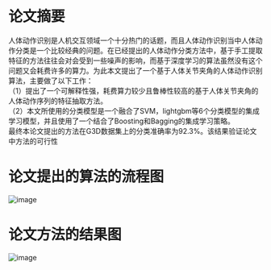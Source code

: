 # 论文摘要
人体动作识别是人机交互领域一个十分热门的话题，而且人体动作识别当中人体动作分类是一个比较经典的问题。在已经提出的人体动作分类方法中，基于手工提取特征的方法往往会对会受到一些噪声的影响，而基于深度学习的算法虽然没有这个问题又会耗费许多的算力。为此本文提出了一个基于人体关节夹角的人体动作识别算法，主要做了以下工作：  
（1）提出了一个可解释性强，耗费算力较少且鲁棒性较高的基于人体关节夹角的人体动作序列的特征抽取方法。  
（2）本文所使用的分类模型是一个融合了SVM，lightgbm等6个分类模型的集成学习模型，并且使用了一个结合了Boosting和Bagging的集成学习策略。  
最终本论文提出的方法在G3D数据集上的分类准确率为92.3%。该结果验证论文中方法的可行性  

# 论文提出的算法的流程图 
![image](https://github.com/ynwu838/Human-Action-Recognition-Algorithm-via-Human-Joint-Angle/blob/main/%E5%9B%BE%E7%89%87/602c46f727825cca6fbfb01fa5a40ce.png) 

# 论文方法的结果图
![image](https://github.com/ynwu838/Human-Action-Recognition-Algorithm-via-Human-Joint-Angle/blob/main/%E5%9B%BE%E7%89%87/%E5%9B%BE%E7%89%871.png)
